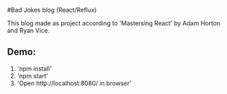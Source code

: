 #Bad Jokes blog (React/Reflux)

This blog made as project according to 'Mastersing React' by Adam Horton and Ryan Vice.

## Demo:

1. 'npm install'
2. 'npm start'
3. 'Open http://localhost:8080/ in browser'

